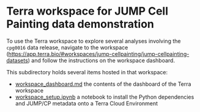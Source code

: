 # Terra workspace for JUMP Cell Painting data demonstration

To use the Terra workspace to explore several analyses involving the `cpg0016` data release, navigate to the workspace (https://app.terra.bio/#workspaces/jump-cellpainting/jump-cellpainting-datasets) and follow the instructions on the workspace dashboard.

This subdirectory holds several items hosted in that workspace:
* [workspace_dashboard.md](./workspace_dashboard.md) the contents of the dashboard of the Terra workspace
* [workspace_setup.ipynb](./workspace_setup.ipynb) a notebook to install the Python dependencies and JUMP/CP metadata onto a Terra Cloud Environment
